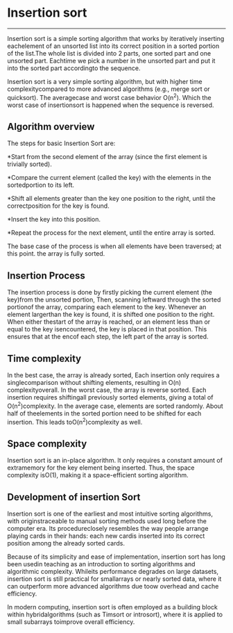 # Insertion sort



---



Insertion sort is a simple sorting algorithm that works by iteratively inserting eachelement of an unsorted list into its correct position in a sorted portion of the list.The whole list is divided into 2 parts, one sorted part and one unsorted part. Eachtime we pick a number in the unsorted part and put it into the sorted part accordingto the sequence.

Insertion sort is a very simple sorting algorithm, but with higher time complexitycompared to more advanced algorithms (e.g., merge sort or quicksort). The averagecase and worst case behavior O(n<sup>2</sup>). Which the worst case of insertionsort is happened when the sequence is reversed.



## Algorithm overview



The steps for basic Insertion Sort are:



*Start from the second element of the array (since the first element is trivially sorted).



*Compare the current element (called the key) with the elements in the sortedportion to its left.



*Shift all elements greater than the key one position to the right, until the correctposition for the key is found.

*Insert the key into this position.

*Repeat the process for the next element, until the entire array is sorted.

The base case of the process is when all elements have been traversed; at this point.
the array is fully sorted.

## Insertion Process

The insertion process is done by firstly picking the current element (the key)from the unsorted portion, Then, scanning leftward through the sorted portionof the array, comparing each element to the key. Whenever an element largerthan the key is found, it is shifted one position to the right. When either thestart of the array is reached, or an element less than or equal to the key isencountered, the key is placed in that position. This ensures that at the encof each step, the left part of the array is sorted.

## Time complexity

In the best case, the array is already sorted, Each insertion only requires a singlecomparison without shifting elements, resulting in O(n) complexityoverall. In the worst case, the array is reverse sorted. Each insertion requires shiftingall previously sorted elements, giving a total of O(n<sup>2</sup>)complexity. In the average case, elements are sorted randomly. About half of theelements in the sorted portion need to be shifted for each insertion. This leads toO(n<sup>2</sup>)complexity as well.

## Space complexity

Insertion sort is an in-place algorithm. lt only requires a constant amount of extramemory for the key element being inserted. Thus, the space complexity isO(1), making it a space-efficient sorting algorithm.

## Development of insertion Sort

Insertion sort is one of the earliest and most intuitive sorting algorithms, with originstraceable to manual sorting methods used long before the computer era. lts procedureclosely resembles the way people arrange playing cards in their hands: each new cardis inserted into its correct position among the already sorted cards.

Because of its simplicity and ease of implementation, insertion sort has long been usedin teaching as an introduction to sorting algorithms and algorithmic complexity. Whileits performance degrades on large datasets, insertion sort is still practical for smallarrays or nearly sorted data, where it can outperform more advanced algorithms due toow overhead and cache efficiency.

In modern computing, insertion sort is often employed as a building block within hybridalgorithms (such as Timsort or introsort), where it is applied to small subarrays toimprove overall efficiency.
